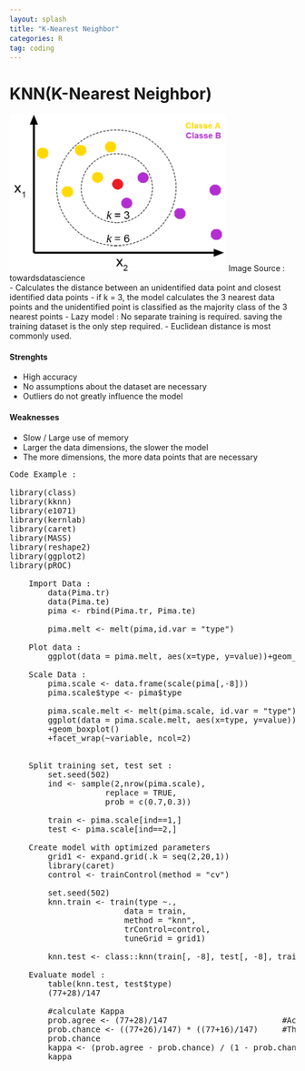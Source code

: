 ```yaml
---
layout: splash
title: "K-Nearest Neighbor"
categories: R
tag: coding
---
```

# KNN(K-Nearest Neighbor)
<img src="\assets\images\KNN\Diagram.png" alt="Alt text">
Image Source : towardsdatascience
<br/>
 - Calculates the distance between an unidentified data point and closest identified data points
 - if k = 3, the model calculates the 3 nearest data points and the unidentified point is classified as the majority class of the 3 nearest points
 - Lazy model : No separate training is required. saving the training dataset is the only step required.
 - Euclidean distance is most commonly used.

#### Strenghts
 - High accuracy
 - No assumptions about the dataset are necessary
 - Outliers do not greatly influence the model

#### Weaknesses
 - Slow / Large use of memory
 - Larger the data dimensions, the slower the model
 - The more dimensions, the more data points that are necessary

<pre>
Code Example : 

library(class)
library(kknn)
library(e1071)
library(kernlab)
library(caret)
library(MASS)
library(reshape2)
library(ggplot2)
library(pROC)

    Import Data : 
        data(Pima.tr)
        data(Pima.te)
        pima <- rbind(Pima.tr, Pima.te)

        pima.melt <- melt(pima,id.var = "type") 
        
    Plot data : 
        ggplot(data = pima.melt, aes(x=type, y=value))+geom_boxplot()+facet_wrap(~variable, ncol=2)

    Scale Data : 
        pima.scale <- data.frame(scale(pima[,-8]))   
        pima.scale$type <- pima$type

        pima.scale.melt <- melt(pima.scale, id.var = "type")
        ggplot(data = pima.scale.melt, aes(x=type, y=value))
        +geom_boxplot()
        +facet_wrap(~variable, ncol=2)


    Split training set, test set : 
        set.seed(502)
        ind <- sample(2,nrow(pima.scale), 
                    replace = TRUE, 
                    prob = c(0.7,0.3))

        train <- pima.scale[ind==1,]
        test <- pima.scale[ind==2,]
    
    Create model with optimized parameters
        grid1 <- expand.grid(.k = seq(2,20,1))
        library(caret)
        control <- trainControl(method = "cv")

        set.seed(502)
        knn.train <- train(type ~.,
                        data = train,
                        method = "knn",
                        trControl=control,
                        tuneGrid = grid1)

        knn.test <- class::knn(train[, -8], test[, -8], train[, 8], k = 17)

    Evaluate model : 
        table(knn.test, test$type)
        (77+28)/147

        #calculate Kappa
        prob.agree <- (77+28)/147                        #Accuracy
        prob.chance <- ((77+26)/147) * ((77+16)/147)     #The probability you will get it right even by chance
        prob.chance
        kappa <- (prob.agree - prob.chance) / (1 - prob.chance)
        kappa

</pre>
